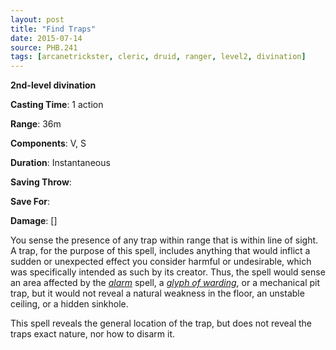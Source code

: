 ```yaml
---
layout: post
title: "Find Traps"
date: 2015-07-14
source: PHB.241
tags: [arcanetrickster, cleric, druid, ranger, level2, divination]
---
```


**2nd-level divination**

**Casting Time**: 1 action

**Range**: 36m

**Components**: V, S

**Duration**: Instantaneous

**Saving Throw**:

**Save For**:

**Damage**: []

You sense the presence of any trap within range that is within line of sight. A trap, for the purpose of this spell, includes anything that would inflict a sudden or unexpected effect you consider harmful or undesirable, which was specifically intended as such by its creator. Thus, the spell would sense an area affected by the *[alarm](../alarm/ "alarm (lvl 1)")* spell, a *[glyph of warding](../glyph-of-warding/ "glyph of warding (lvl 3)")*, or a mechanical pit trap, but it would not reveal a natural weakness in the floor, an unstable ceiling, or a hidden sinkhole.

This spell reveals the general location of the trap, but does not reveal the traps exact nature, nor how to disarm it.